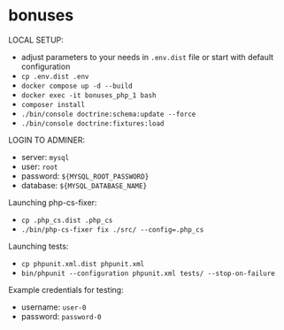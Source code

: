 # bonuses

LOCAL SETUP:
- adjust parameters to your needs in `.env.dist` file or start with default configuration
- `cp .env.dist .env`
- `docker compose up -d --build`
- `docker exec -it bonuses_php_1 bash`
- `composer install`
- `./bin/console doctrine:schema:update --force`
- `./bin/console doctrine:fixtures:load`

LOGIN TO ADMINER:
- server: `mysql`
- user: `root`
- password: `${MYSQL_ROOT_PASSWORD}`
- database: `${MYSQL_DATABASE_NAME}`

Launching php-cs-fixer:
- `cp .php_cs.dist .php_cs`
- `./bin/php-cs-fixer fix ./src/ --config=.php_cs`

Launching tests:
- `cp phpunit.xml.dist phpunit.xml`
- `bin/phpunit --configuration phpunit.xml tests/ --stop-on-failure`

Example credentials for testing:
- username: `user-0`
- password: `password-0`
